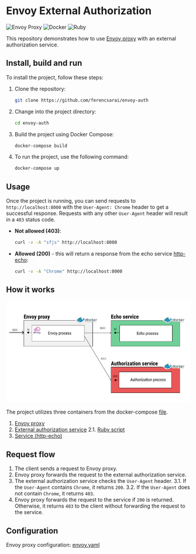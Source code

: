 # Envoy External Authorization

![Envoy Proxy](https://img.shields.io/badge/envoy_proxy-magenta?style=social&logo=envoyproxy&logoSize=auto) ![Docker](https://img.shields.io/badge/docker-blue?style=social&logo=docker&logoSize=auto) ![Ruby](https://img.shields.io/badge/ruby-red?style=social&logo=ruby&logoSize=auto)

This repository demonstrates how to use [Envoy proxy](https://www.envoyproxy.io/) with an external authorization service.

## Install, build and run

To install the project, follow these steps:

1. Clone the repository:

    ```bash
    git clone https://github.com/ferencsarai/envoy-auth
    ```

2. Change into the project directory:

    ```bash
    cd envoy-auth
    ```

3. Build the project using Docker Compose:

    ```bash
    docker-compose build
    ```

4. To run the project, use the following command:

    ```bash
    docker-compose up
    ```

## Usage

Once the project is running, you can send requests to `http://localhost:8000` with the `User-Agent: Chrome` header to get a successful response. Requests with any other `User-Agent` header will result in a `403` status code.

- **Not allowed (403)**:

    ```bash
    curl -v -A "sfjs" http://localhost:8000
    ```

- **Allowed (200)** - this will return a response from the echo service [http-echo](https://hub.docker.com/r/solsson/http-echo):

    ```bash
    curl -v -A "Chrome" http://localhost:8000
    ```

## How it works

![Envoy External Authorization](./assets/envoy_proxy.png)

The project utilizes three containers from the docker-compose [file](docker-compose.yaml).

1. [Envoy proxy](Dockerfile-proxy)
2. [External authorization service](Dockerfile-auth-service)
    2.1. [Ruby script](./auth-service.rb)
3. [Service (http-echo)](Dockerfile-web-echo)

## Request flow

1. The client sends a request to Envoy proxy.
2. Envoy proxy forwards the request to the external authorization service.
3. The external authorization service checks the `User-Agent` header.
    3.1. If the `User-Agent` contains `Chrome`, it returns `200`.
    3.2. If the `User-Agent` does not contain `Chrome`, it returns `403`.
4. Envoy proxy forwards the request to the service if `200` is returned. Otherwise, it returns `403` to the client without forwarding the request to the service.

## Configuration

Envoy proxy configuration: [envoy.yaml](./envoy.yaml)
